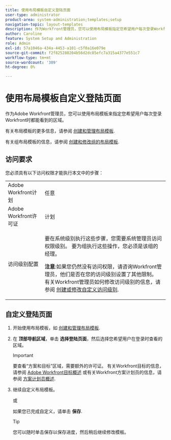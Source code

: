 ```yaml
---
title: 使用布局模板自定义登陆页面
user-type: administrator
product-area: system-administration;templates;setup
navigation-topic: layout-templates
description: 作为Workfront管理员，您可以使用布局模板指定您希望用户每次登录Workfront时都能看到的区域。
author: Caroline
feature: System Setup and Administration
role: Admin
exl-id: 57a1046a-434a-4453-a101-c5f0a16e079e
source-git-commit: f2f825280204b56d2dc85efc7a315a4377e551c7
workflow-type: tm+mt
source-wordcount: '309'
ht-degree: 0%

---
```


# 使用布局模板自定义登陆页面

作为Adobe Workfront管理员，您可以使用布局模板来指定您希望用户每次登录Workfront时都能看到的区域。

有关布局模板的更多信息，请参阅 [创建和管理布局模板](../../../administration-and-setup/customize-workfront/use-layout-templates/create-and-manage-layout-templates.md).

有关组布局模板的信息，请参阅 [创建和修改组的布局模板](../../../administration-and-setup/manage-groups/work-with-group-objects/create-and-modify-a-groups-layout-templates.md).

## 访问要求

您必须具有以下访问权限才能执行本文中的步骤：

<table style="table-layout:auto"> 
 <col> 
 <col> 
 <tbody> 
  <tr> 
   <td role="rowheader">Adobe Workfront计划</td> 
   <td>任意</td> 
  </tr> 
  <tr> 
   <td role="rowheader">Adobe Workfront许可证</td> 
   <td>计划</td> 
  </tr> 
  <tr> 
   <td role="rowheader">访问级别配置</td> 
   <td> <p>要在系统级别执行这些步骤，您需要系统管理员访问权限级别。
要为组执行这些操作，您必须是该组的经理。</p> <p><b>注意</b>:如果您仍然没有访问权限，请咨询Workfront管理员，他们是否在您的访问级别设置了其他限制。 有关Workfront管理员如何修改访问级别的信息，请参阅 <a href="../../../administration-and-setup/add-users/configure-and-grant-access/create-modify-access-levels.md" class="MCXref xref">创建或修改自定义访问级别</a>.</p> </td> 
  </tr> 
 </tbody> 
</table>

## 自定义登陆页面

1. 开始使用布局模板，如 [创建和管理布局模板](../../../administration-and-setup/customize-workfront/use-layout-templates/create-and-manage-layout-templates.md).
1. 在 **顶部导航区域**，单击 **选择登陆页面**，然后选择您希望用户在登录时查看的区域。

   >[!IMPORTANT]
   >
   >要查看“方案和目标”区域，需要额外的许可证。 有关Workfront目标的信息，请参阅 [Adobe Workfront目标概述](https://one.workfront.com/s/document-item?bundleId=the-new-workfront-experience&amp;topicId=Content%2FWorkfront_Goals%2FGoal_management%2Fwf-goals-overview.htm&amp;_LANG=en) 或有关Workfront方案计划员的信息，请参阅 [方案计划员概述](../../../scenario-planner/scenario-planner-overview.md).

1. 继续自定义布局模板。

   或

   如果您已完成自定义，请单击 **保存**.

   >[!TIP]
   >
   >您可以随时单击保存以保存进度，然后稍后继续修改模板。
